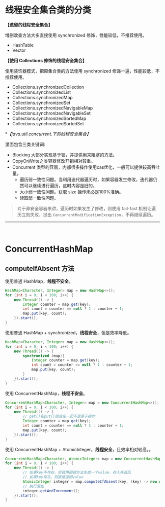 # 线程安全集合类的分类

**【遗留的线程安全集合】**

增删改查方法大多直接使用 synchronized 修饰，性能较低，不推荐使用。

- HashTable
- Vector

**【使用 Collections 修饰的线程安全集合】**

使用装饰器模式，把原集合类的方法使用 synchronized 修饰一遍，性能较低，不推荐使用。

- Collections.synchronizedCollection
- Collections.synchronizedList
- Collections.synchronizedMap
- Collections.synchronizedSet
- Collections.synchronizedNavigableMap
- Collections.synchronizedNavigableSet
- Collections.synchronizedSortedMap
- Collections.synchronizedSortedSet

**【java.util.concurrent.*下的线程安全集合】**

里面包含三类关键词: 

- Blocking 大部分实现基于锁，并提供用来阻塞的方法。
- CopyOnWrite之类容器修改开销相对较重。
- Concurrent 类型的容器，内部很多操作使用cas优化，一般可以提供较高吞吐量。
  - 遍历弱一致性问题。当利用迭代器遍历时，如果容器发生修改，迭代器仍然可以继续进行遍历，这时内容是旧的。
  - 大小弱一致性问题。获取 size 操作未必是100%准确。
  - 读取弱一致性问题。
> 对于非安全容器来讲，遍历时如果发生了修改，则使用 fail-fast 机制让遍历立刻失败，抛出 `ConcurrentModificationException`，不再继续遍历。

---

<br/>

# ConcurrentHashMap

## computeIfAbsent 方法

使用普通 HashMap，**线程不安全**。

```java
HashMap<Character, Integer> map = new HashMap<>();
for (int i = 0; i < 100; i++) {
    new Thread(() -> {
        Integer counter = map.get(key);
        int count = counter == null ? 1 : counter + 1;
        map.put(key, count);
    }).start();
}
```

使用普通 HashMap + synchronized，**线程安全**，但是效率降低。

```java
HashMap<Character, Integer> map = new HashMap<>();
for (int i = 0; i < 100; i++) {
    new Thread(() -> { 
        synchronized (map){
            Integer counter = map.get(key);
            int count = counter == null ? 1 : counter + 1;
            map.put(key, count);
        }
    }).start();
}
```

使用 ConcurrentHashMap，**线程不安全**。

```java
ConcurrentHashMap<Character, Integer> map = new ConcurrentHashMap<>();
for (int i = 0; i < 100; i++) {
    new Thread(() -> {
        // get()和put()组合在一起不是原子操作
        Integer counter = map.get(key);
        int count = counter == null ? 1 : counter + 1;
        map.put(key, count);
    }).start();
}
```

使用 ConcurrentHashMap + AtomicInteger，**线程安全**，且效率相对较高。。

```java
ConcurrentHashMap<Character, AtomicInteger> map = new ConcurrentHashMap<>();
for (int i = 0; i < 100; i++) {
    new Thread(() -> {
        // 如果key不存在，则调用回调方法生成一个value，存入并返回
        // 如果key存在，则直接返回value
        AtomicInteger integer = map.computeIfAbsent(key, (key) -> new AtomicInteger());
        // 执行累加
        integer.getAndIncrement();
    }).start();
}
```